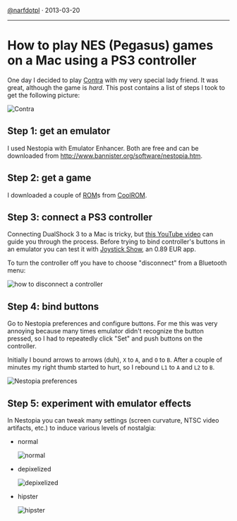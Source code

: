 [@narfdotpl](http://narf.pl/) &middot; 2013-03-20

---------------------------------------------------------------
How to play NES (Pegasus) games on a Mac using a PS3 controller
===============================================================

One day I decided to play [Contra][] with my very special lady friend.
It was great, although the game is *hard*.  This post contains a list of
steps I took to get the following picture:

![Contra](assets/pegasus/contra-instagram.jpg)

  [Contra]: http://en.wikipedia.org/wiki/Contra_(video_game)


Step 1: get an emulator
-----------------------

I used Nestopia with Emulator Enhancer.  Both are free and can be downloaded
from <http://www.bannister.org/software/nestopia.htm>.


Step 2: get a game
------------------

I downloaded a couple of [ROM][]s from [CoolROM][].

  [ROM]: http://en.wikipedia.org/wiki/ROM_image
  [CoolROM]: http://coolrom.com/roms/nes/


Step 3: connect a PS3 controller
--------------------------------

Connecting DualShock 3 to a Mac is tricky, but [this YouTube video][yt] can
guide you through the process.  Before trying to bind controller's buttons
in an emulator you can test it with [Joystick Show][], an 0.89 EUR app.

To turn the controller off you have to choose "disconnect" from
a Bluetooth menu:

![how to disconnect a controller](assets/pegasus/disconnect-controller.png)

  [yt]: http://www.youtube.com/watch?v=IlR_HxeOQpI
  [Joystick Show]: https://itunes.apple.com/pl/app/joystick-show/id515886877?mt=12


Step 4: bind buttons
--------------------

Go to Nestopia preferences and configure buttons.  For me this was very
annoying because many times emulator didn't recognize the button pressed,
so I had to repeatedly click "Set" and push buttons on the controller.

Initially I bound arrows to arrows (duh), `X` to `A`, and `O` to `B`.
After a couple of minutes my right thumb started to hurt, so I rebound
`L1` to `A` and `L2` to `B`.

![Nestopia preferences](assets/pegasus/nestopia-preferences.png)


Step 5: experiment with emulator effects
----------------------------------------

In Nestopia you can tweak many settings (screen curvature, NTSC video
artifacts, etc.) to induce various levels of nostalgia:

- normal

  ![normal](assets/pegasus/contra-normal.png)

- depixelized

  ![depixelized](assets/pegasus/contra-depixelized.png)

- hipster

  ![hipster](assets/pegasus/contra-hipster.png)
